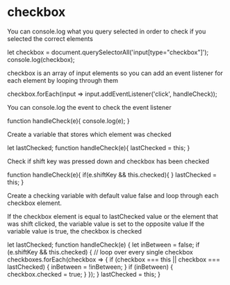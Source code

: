 # checkbox
You can console.log what you query selected in order to check if you selected the correct elements

let checkbox = document.querySelectorAll('input[type="checkbox"]');
console.log(checkbox);

checkbox is an array of input elements so you can add an event listener for each element by looping through them

checkbox.forEach(input => input.addEventListener('click', handleCheck));

You can console.log the event to check the event listener

function handleCheck(e){
 console.log(e);
}

Create a variable that stores which element was checked

let lastChecked;
function handleCheck(e){
lastChecked = this;
}

Check if shift key was pressed down and checkbox has been checked

function handleCheck(e){
 if(e.shiftKey && this.checked){
 }
lastChecked = this;
}

Create a checking variable with default value false and loop through each checkbox element.

If the checkbox element is equal to lastChecked value or the element that was shift clicked, the variable value is set to the opposite value
If the variable value is true, the checkbox is checked

let lastChecked;
function handleCheck(e) {
 let inBetween = false;
 if (e.shiftKey && this.checked) {
  // loop over every single checkbox
  checkboxes.forEach(checkbox => {
   if (checkbox === this || checkbox === lastChecked) {
   inBetween = !inBetween;
   }
   if (inBetween) {
   checkbox.checked = true;
   }
  });
 }
lastChecked = this;
}
